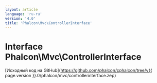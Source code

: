 ```yaml
---
layout: article
language: 'ru-ru'
version: '4.0'
title: 'Phalcon\Mvc\ControllerInterface'
---
```

# Interface **Phalcon\Mvc\ControllerInterface**

[Исходный код на GitHub](https://github.com/phalcon/cphalcon/tree/v{{ page.version }}.0/phalcon/mvc/controllerinterface.zep)
